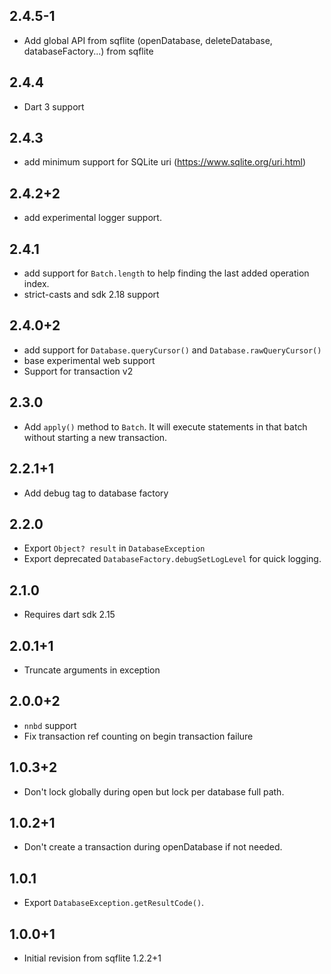 ## 2.4.5-1

* Add global API from sqflite (openDatabase, deleteDatabase, databaseFactory...) from sqflite

## 2.4.4

* Dart 3 support

## 2.4.3

* add minimum support for SQLite uri (https://www.sqlite.org/uri.html)

## 2.4.2+2

* add experimental logger support.

## 2.4.1

* add support for `Batch.length` to help finding the last added operation index.
* strict-casts and sdk 2.18 support

## 2.4.0+2

* add support for `Database.queryCursor()` and `Database.rawQueryCursor()`
* base experimental web support
* Support for transaction v2

## 2.3.0

- Add `apply()` method to `Batch`. It will execute statements in that batch
  without starting a new transaction.

## 2.2.1+1

* Add debug tag to database factory

## 2.2.0

* Export `Object? result` in `DatabaseException`
* Export deprecated `DatabaseFactory.debugSetLogLevel` for quick logging.

## 2.1.0

* Requires dart sdk 2.15

## 2.0.1+1

* Truncate arguments in exception

## 2.0.0+2

* `nnbd` support
* Fix transaction ref counting on begin transaction failure

## 1.0.3+2

* Don't lock globally during open but lock per database full path.
 
## 1.0.2+1

* Don't create a transaction during openDatabase if not needed.

## 1.0.1

* Export `DatabaseException.getResultCode()`.

## 1.0.0+1

* Initial revision from sqflite 1.2.2+1
